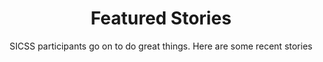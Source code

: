 ---
title: "Featured Stories"
subtitle: "SICSS participants go on to do great things. Here are some recent stories"
layout: featured-stories
---